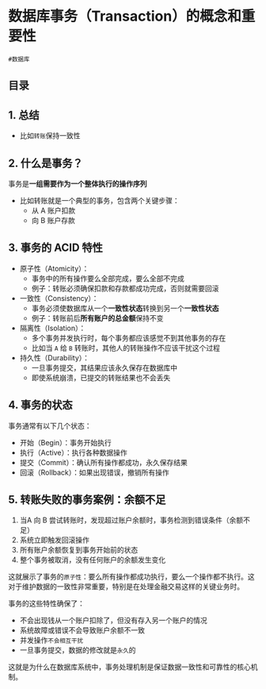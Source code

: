 
# 数据库事务（Transaction）的概念和重要性


`#数据库`


## 目录
<!-- toc -->
 ## 1. 总结 

- 比如`转账`保持一致性

## 2. 什么是事务？

事务是**一组需要作为一个整体执行的操作序列**
- 比如转账就是一个典型的事务，包含两个关键步骤：
	- 从 A 账户扣款
	- 向 B 账户存款

## 3. 事务的 ACID 特性

- 原子性（Atomicity）：
	- 事务中的所有操作要么全部完成，要么全部不完成
	- 例子：转账必须确保扣款和存款都成功完成，否则就需要回滚
- 一致性（Consistency）：
	- 事务必须使数据库从一个**一致性状态**转换到另一个**一致性状态**
	- 例子：转账前后**所有账户的总金额**保持不变
- 隔离性（Isolation）：
	- 多个事务并发执行时，每个事务都应该感觉不到其他事务的存在
	- 比如当 `A` 给 `B` 转账时，其他人的转账操作不应该干扰这个过程
- 持久性（Durability）：
	- 一旦事务提交，其结果应该永久保存在数据库中
	- 即使系统崩溃，已提交的转账结果也不会丢失

## 4. 事务的状态

事务通常有以下几个状态：
- 开始（Begin）：事务开始执行
- 执行（Active）：执行各种数据操作
- 提交（Commit）：确认所有操作都成功，永久保存结果
- 回滚（Rollback）：如果出现错误，撤销所有操作

## 5. 转账失败的事务案例：余额不足

1. 当A 向 B 尝试转账时，发现超过账户余额时，事务检测到错误条件（余额不足）
2. 系统立即触发回滚操作
3. 所有账户余额恢复到事务开始前的状态
4. 整个事务被取消，没有任何账户的余额发生变化

这就展示了事务的`原子性`：要么所有操作都成功执行，要么一个操作都不执行。这对于维护数据的一致性非常重要，特别是在处理金融交易这样的关键业务时。

事务的这些特性确保了：
- 不会出现钱从一个账户扣除了，但没有存入另一个账户的情况
- 系统故障或错误不会导致账户余额不一致
- 并发操作`不会相互干扰`
- 一旦事务提交，数据的修改就是`永久`的

这就是为什么在数据库系统中，事务处理机制是保证数据一致性和可靠性的核心机制。